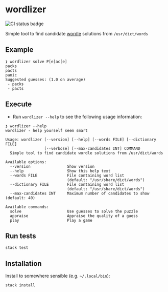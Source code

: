# wordlizer

![CI status badge](https://github.com/alexkalderimis/wordlizer/actions/workflows/ci.yml/badge.svg)

Simple tool to find candidate [wordle](https://www.powerlanguage.co.uk/wordle/) solutions from `/usr/dict/words`

## Example

```shell
❯ wordlizer solve P[e]ac[e]
packs
pacts
panic
Suggested guesses: (1.0 on average)
 - packs
 - pacts
```

## Execute

* Run `wordlizer --help` to see the following usage information:

```shell
❯ wordlizer --help
wordlizer - help yourself seem smart

Usage: wordlizer [--version] [--help] [--words FILE] [--dictionary FILE] 
                 [--verbose] [--max-candidates INT] COMMAND
  Simple tool to find candidate wordle solutions from /usr/dict/words

Available options:
  --version                Show version
  --help                   Show this help text
  --words FILE             File containing word list
                           (default: "/usr/share/dict/words")
  --dictionary FILE        File containing word list
                           (default: "/usr/share/dict/words")
  --max-candidates INT     Maximum number of candidates to show (default: 40)

Available commands:
  solve                    Use guesses to solve the puzzle
  appraise                 Appraise the quality of a guess
  play                     Play a game
```

## Run tests

```shell
stack test
```

## Installation

Install to somewhere sensible (e.g. `~/.local/bin`):

```shell
stack install
```
